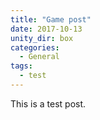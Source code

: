 ```yaml
---
title: "Game post"
date: 2017-10-13
unity_dir: box
categories:
  - General
tags:
  - test
---
```


This is a test post.
